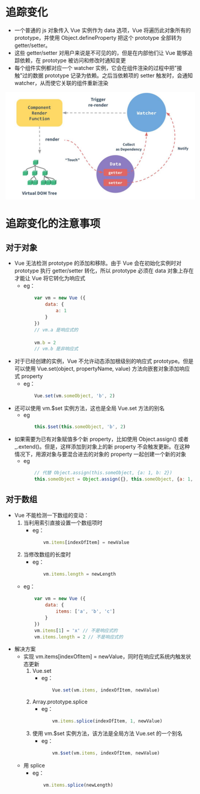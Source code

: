 # 追踪变化
* 一个普通的 js 对象传入 Vue 实例作为 data 选项，Vue 将遍历此对象所有的 prototype，并使用 Object.defineProperty 把这个 prototype 全部转为 getter/setter。
* 这些 getter/setter 对用户来说是不可见的的，但是在内部他们让 Vue 能够追踪依赖，在 prototype 被访问和修改时通知变更
* 每个组件实例都对应一个 watcher 实例，它会在组件渲染的过程中把"接触"过的数据 prototype 记录为依赖。之后当依赖项的 setter 触发时，会通知 watcher，从而使它关联的组件重新渲染

![响应式](../images/响应式.jpg)

# 追踪变化的注意事项
## 对于对象
* Vue 无法检测 prototype 的添加和移除。由于 Vue 会在初始化实例时对 prototype 执行 getter/setter 转化，所以 prototype 必须在 data 对象上存在才能让 Vue 将它转化为响应式
    * eg：
        ```javascript
            var vm = new Vue ({
                data: {
                    a: 1
                }
            })
            // vm.a 是响应式的

            vm.b = 2
            // vm.b 是非响应式
        ```
* 对于已经创建的实例，Vue 不允许动态添加根级别的响应式 prototype。但是可以使用 Vue.set(object, propertyName, value) 方法向嵌套对象添加响应式 property 
    * eg：
        ```javascript
            Vue.set(vm.someObject, 'b', 2)
        ```
* 还可以使用 vm.$set 实例方法，这也是全局 Vue.set 方法的别名
    * eg
        ```javascript
            this.$set(this.someObject, 'b', 2)
        ```
* 如果需要为已有对象赋值多个新 property，比如使用 Object.assign() 或者 _.extend()。但是，这样添加到对象上的新 property 不会触发更新。在这种情况下，用源对象与要混合进去的对象的 property 一起创建一个新的对象
    * eg
        ```javascript
            // 代替 Object.assign(this.someObject, {a: 1, b: 2})
            this.someObject = Object.assign({}, this.someObject, {a: 1, b: 2})
        ```

## 对于数组
* Vue 不能检测一下数组的变动：
    1. 当利用索引直接设置一个数组项时
        * eg：
            ```javascript
                vm.items[indexOfItem] = newValue
            ```
    2. 当修改数组的长度时
        * eg：
            ```javascript
                vm.items.length = newLength
            ```
    * eg：
        ```javascript
            var vm = new Vue ({
                data: {
                    items: ['a', 'b', 'c']
                }
            })
            vm.items[1] = 'x' // 不是响应式的
            vm.items.length = 2 // 不是响应式的
        ```
* 解决方案
    * 实现 vm.items[indexOfItem] = newValue，同时在响应式系统内触发状态更新
        1. Vue.set
            * eg：
                ```javascript
                    Vue.set(vm.items, indexOfItem, newValue)
                ```
        2. Array.prototype.splice
            * eg：
                ```javascript
                    vm.items.splice(indexOfItem, 1, newValue)
                ```
        3. 使用 vm.$set 实例方法，该方法是全局方法 Vue.set 的一个别名
            * eg：
                ```javascript
                    vm.$set(vm.items, indexOfItem, newValue)
                ```
    * 用 splice
        * eg：
            ```javascript
                vm.items.splice(newLength)
            ```